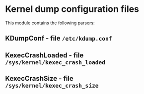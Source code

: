 Kernel dump configuration files
===============================

This module contains the following parsers:

KDumpConf - file ``/etc/kdump.conf``
------------------------------------

KexecCrashLoaded - file ``/sys/kernel/kexec_crash_loaded``
----------------------------------------------------------

KexecCrashSize - file ``/sys/kernel/kexec_crash_size``
------------------------------------------------------